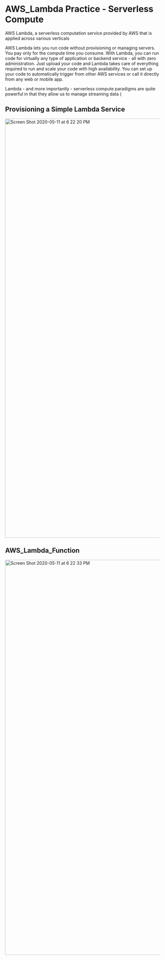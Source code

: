 
# AWS_Lambda Practice - Serverless Compute

AWS Lambda, a serverless computation service provided by AWS that is applied across various verticals 

AWS Lambda lets you run code without provisioning or managing servers. You pay only for the compute time you consume.
With Lambda, you can run code for virtually any type of application or backend service - all with zero administration. Just upload your code and Lambda takes care of everything required to run and scale your code with high availability. You can set up your code to automatically trigger from other AWS services or call it directly from any web or mobile app.

Lambda - and more importantly - serverless compute paradigms are quite powerful in that they allow us to manage streaming data (


## Provisioning a Simple Lambda Service
<img width="1364" alt="Screen Shot 2020-05-11 at 6 22 20 PM" src="https://user-images.githubusercontent.com/46945617/81618020-82701000-93b4-11ea-8f7a-d338833e80a2.png">

## AWS_Lambda_Function
<img width="1286" alt="Screen Shot 2020-05-11 at 6 22 33 PM" src="https://user-images.githubusercontent.com/46945617/81618092-ab90a080-93b4-11ea-883c-afa5c5365510.png">

